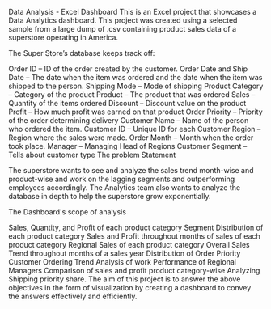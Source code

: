 Data Analysis - Excel Dashboard
This is an Excel project that showcases a Data Analytics dashboard. This project was created using a selected sample from a large dump of .csv containing product sales data of a superstore operating in America.

The Super Store’s database keeps track off:

Order ID – ID of the order created by the customer.
Order Date and Ship Date – The date when the item was ordered and the date when the item was shipped to the person.
Shipping Mode – Mode of shipping
Product Category – Category of the product
Product – The product that was ordered
Sales – Quantity of the items ordered
Discount – Discount value on the product
Profit – How much profit was earned on that product
Order Priority – Priority of the order determining delivery
Customer Name – Name of the person who ordered the item.
Customer ID – Unique ID for each Customer
Region – Region where the sales were made.
Order Month – Month when the order took place.
Manager – Managing Head of Regions
Customer Segment – Tells about customer type
The problem Statement

The superstore wants to see and analyze the sales trend month-wise and product-wise and work on the lagging segments and outperforming employees accordingly. The Analytics team also wants to analyze the database in depth to help the superstore grow exponentially.

The Dashboard's scope of analysis

Sales, Quantity, and Profit of each product category
Segment Distribution of each product category
Sales and Profit throughout months of sales of each product category
Regional Sales of each product category
Overall Sales Trend throughout months of a sales year
Distribution of Order Priority
Customer Ordering Trend
Analysis of work Performance of Regional Managers
Comparison of sales and profit product category-wise
Analyzing Shipping priority share.
The aim of this project is to answer the above objectives in the form of visualization by creating a dashboard to convey the answers effectively and efficiently.
